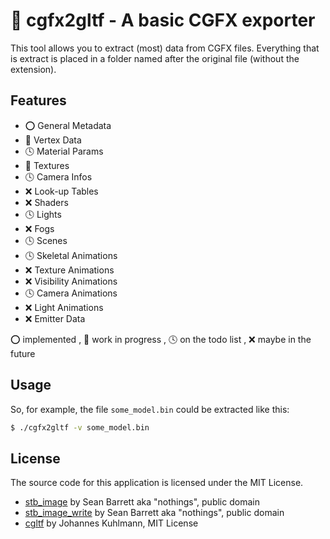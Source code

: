 # 🎲 cgfx2gltf - A basic CGFX exporter

This tool allows you to extract (most) data from CGFX files.
Everything that is extract is placed in a folder named after the original file (without the extension).

## Features

* ⭕ General Metadata
* 🚧 Vertex Data
* 🕓 Material Params
* 🚧 Textures
* 🕓 Camera Infos
* ❌ Look-up Tables
* ❌ Shaders
* 🕓 Lights
* ❌ Fogs
* 🕓 Scenes
* 🕓 Skeletal Animations
* ❌ Texture Animations
* ❌ Visibility Animations
* 🕓 Camera Animations
* ❌ Light Animations
* ❌ Emitter Data

⭕ implemented , 🚧 work in progress , 🕓 on the todo list , ❌ maybe in the future

## Usage

So, for example, the file `some_model.bin` could be extracted like this:

```sh
$ ./cgfx2gltf -v some_model.bin
```

## License

The source code for this application is licensed under the MIT License.

* [stb_image](https://github.com/nothings/stb) by Sean Barrett aka "nothings", public domain
* [stb_image_write](https://github.com/nothings/stb) by Sean Barrett aka "nothings", public domain
* [cgltf](https://github.com/jkuhlmann/cgltf) by Johannes Kuhlmann, MIT License
